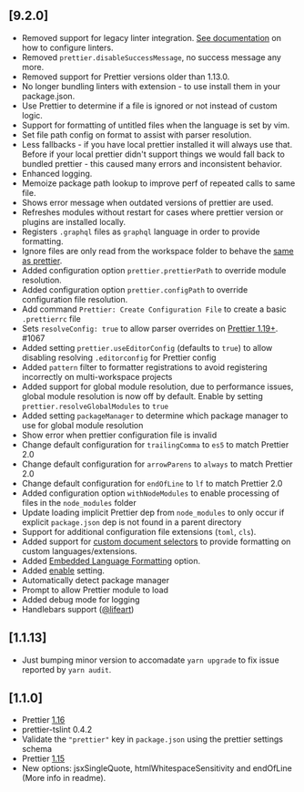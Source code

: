 ## [9.2.0]

- Removed support for legacy linter integration. [See documentation](https://github.com/neoclide/coc-prettier#linter-integration) on how to configure linters.
- Removed `prettier.disableSuccessMessage`, no success message any more.
- Removed support for Prettier versions older than 1.13.0.
- No longer bundling linters with extension - to use install them in your package.json.
- Use Prettier to determine if a file is ignored or not instead of custom logic.
- Support for formatting of untitled files when the language is set by vim.
- Set file path config on format to assist with parser resolution.
- Less fallbacks - if you have local prettier installed it will always use that. Before if your local prettier didn't support things we would fall back to bundled prettier - this caused many errors and inconsistent behavior.
- Enhanced logging.
- Memoize package path lookup to improve perf of repeated calls to same file.
- Shows error message when outdated versions of prettier are used.
- Refreshes modules without restart for cases where prettier version or plugins are installed locally.
- Registers `.graphql` files as `graphql` language in order to provide formatting.
- Ignore files are only read from the workspace folder to behave the [same as prettier](https://github.com/prettier/prettier/issues/4081).
- Added configuration option `prettier.prettierPath` to override module resolution.
- Added configuration option `prettier.configPath` to override configuration file resolution.
- Add command `Prettier: Create Configuration File` to create a basic `.prettierrc` file
- Sets `resolveConfig: true` to allow parser overrides on [Prettier 1.19+](https://prettier.io/blog/2019/11/09/1.19.0.html#api). #1067
- Added setting `prettier.useEditorConfig` (defaults to `true`) to allow disabling resolving `.editorconfig` for Prettier config
- Added `pattern` filter to formatter registrations to avoid registering incorrectly on multi-workspace projects
- Added support for global module resolution, due to performance issues, global
  module resolution is now off by default. Enable by setting
  `prettier.resolveGlobalModules` to `true`
- Added setting `packageManager` to determine which package manager to use for global module resolution
- Show error when prettier configuration file is invalid
- Change default configuration for `trailingComma` to `es5` to match Prettier 2.0
- Change default configuration for `arrowParens` to `always` to match Prettier 2.0
- Change default configuration for `endOfLine` to `lf` to match Prettier 2.0
- Added configuration option `withNodeModules` to enable processing of files in the `node_modules` folder
- Update loading implicit Prettier dep from `node_modules` to only occur if explicit `package.json` dep is not found in a parent directory
- Support for additional configuration file extensions (`toml`, `cls`).
- Added support for [custom document selectors](https://github.com/neoclide/coc-prettier#prettierdocumentselectors) to provide formatting on custom languages/extensions.
- Added [Embedded Language Formatting](https://prettier.io/docs/en/options.html#embedded-language-formatting) option.
- Added [enable](https://github.com/neoclide/coc-prettier#enable) setting.
- Automatically detect package manager
- Prompt to allow Prettier module to load
- Added debug mode for logging
- Handlebars support ([@lifeart](https://github.com/lifeart))

## [1.1.13]

- Just bumping minor version to accomadate `yarn upgrade` to fix issue reported by `yarn audit`.

## [1.1.0]

- Prettier [1.16](https://prettier.io/blog/2019/01/20/1.16.0.html)
- prettier-tslint 0.4.2
- Validate the `"prettier"` key in `package.json` using the prettier settings schema
- Prettier [1.15](https://prettier.io/blog/2018/11/07/1.15.0.html)
- New options: jsxSingleQuote, htmlWhitespaceSensitivity and endOfLine (More info in readme).
